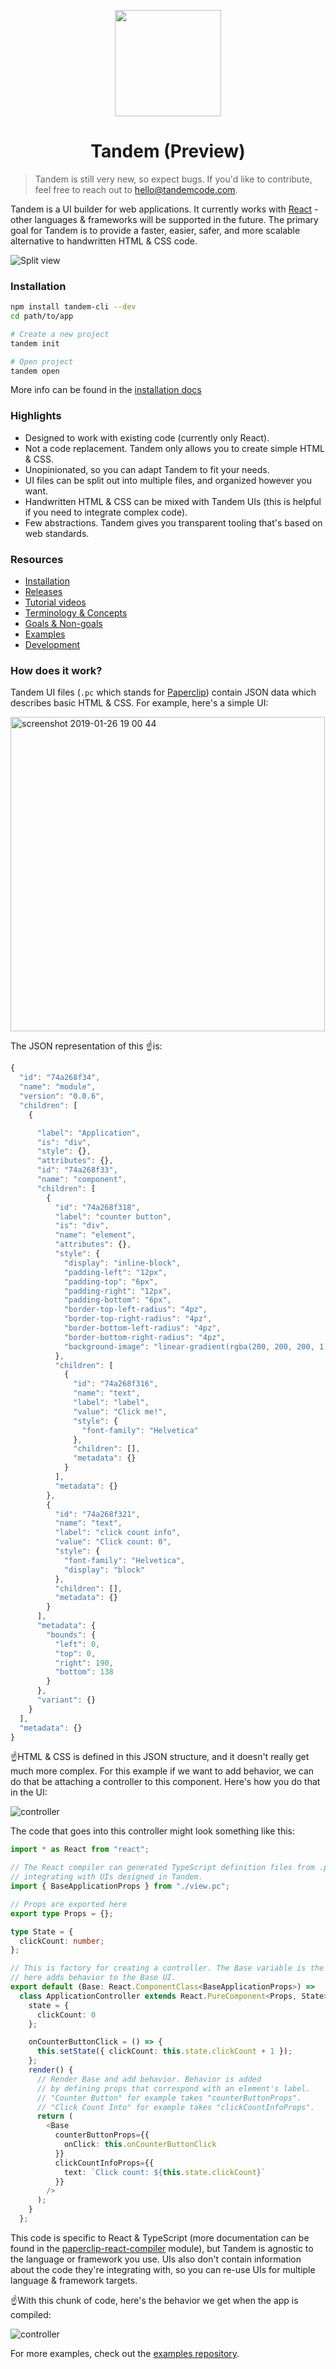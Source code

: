 <p align="center">
  <img src="assets/logo.svg" width="170px">
  <h1 align="center">Tandem (Preview)</h1>
</p>

> Tandem is still very new, so expect bugs. If you'd like to contribute, feel free to reach out to hello@tandemcode.com.

Tandem is a UI builder for web applications. It currently works with [React](https://reactjs.org/) - other languages & frameworks will be supported in the future. The primary goal for Tandem is to provide a faster, easier, safer, and more scalable alternative to handwritten HTML & CSS code.

![Split view](./assets/screenshots/v10.1.7.png)

### Installation

```bash
npm install tandem-cli --dev
cd path/to/app

# Create a new project
tandem init

# Open project
tandem open
```

More info can be found in the [installation docs](./docs/installation.md)

### Highlights

- Designed to work with existing code (currently only React).
- Not a code replacement. Tandem only allows you to create simple HTML & CSS.
- Unopinionated, so you can adapt Tandem to fit your needs.
- UI files can be split out into multiple files, and organized however you want.
- Handwritten HTML & CSS can be mixed with Tandem UIs (this is helpful if you need to integrate complex code).
- Few abstractions. Tandem gives you transparent tooling that's based on web standards.

### Resources

- [Installation](./docs/nstallation.md)
- [Releases](https://github.com/tandemcode/tandem/releases)
- [Tutorial videos](https://www.youtube.com/playlist?list=PLCNS_PVbhoSXOrjiJQP7ZjZJ4YHULnB2y)
- [Terminology & Concepts](./docs/concepts.md)
- [Goals & Non-goals](./docs/goals.md)
- [Examples](./examples)
- [Development](./docs/contributing/development.md)

### How does it work?

Tandem UI files (`.pc` which stands for [Paperclip](https://github.com/tandemcode/tandem/tree/master/packages/paperclip)) contain JSON data which describes basic HTML & CSS. For example, here's a simple UI:

<img width="503" alt="screenshot 2019-01-26 19 00 44" src="https://user-images.githubusercontent.com/757408/51795690-bd890880-219c-11e9-82a1-b40098731c6c.png">

The JSON representation of this ☝️is:

```javascript
{
  "id": "74a268f34",
  "name": "module",
  "version": "0.0.6",
  "children": [
    {

      "label": "Application",
      "is": "div",
      "style": {},
      "attributes": {},
      "id": "74a268f33",
      "name": "component",
      "children": [
        {
          "id": "74a268f318",
          "label": "counter button",
          "is": "div",
          "name": "element",
          "attributes": {},
          "style": {
            "display": "inline-block",
            "padding-left": "12px",
            "padding-top": "6px",
            "padding-right": "12px",
            "padding-bottom": "6px",
            "border-top-left-radius": "4pz",
            "border-top-right-radius": "4pz",
            "border-bottom-left-radius": "4pz",
            "border-bottom-right-radius": "4pz",
            "background-image": "linear-gradient(rgba(200, 200, 200, 1), rgba(200, 200, 200, 1))"
          },
          "children": [
            {
              "id": "74a268f316",
              "name": "text",
              "label": "label",
              "value": "Click me!",
              "style": {
                "font-family": "Helvetica"
              },
              "children": [],
              "metadata": {}
            }
          ],
          "metadata": {}
        },
        {
          "id": "74a268f321",
          "name": "text",
          "label": "click count info",
          "value": "Click count: 0",
          "style": {
            "font-family": "Helvetica",
            "display": "block"
          },
          "children": [],
          "metadata": {}
        }
      ],
      "metadata": {
        "bounds": {
          "left": 0,
          "top": 0,
          "right": 190,
          "bottom": 138
        }
      },
      "variant": {}
    }
  ],
  "metadata": {}
}
```

☝️HTML & CSS is defined in this JSON structure, and it doesn't really get much more complex. For this example if we want to add behavior, we can do that be attaching a controller to this component. Here's how you do that in the UI:

![controller](https://user-images.githubusercontent.com/757408/51795768-e6f66400-219d-11e9-87fd-9b9a549ce29a.gif)

The code that goes into this controller might look something like this:

```typescript
import * as React from "react";

// The React compiler can generated TypeScript definition files from .pc files for safely
// integrating with UIs designed in Tandem.
import { BaseApplicationProps } from "./view.pc";

// Props are exported here
export type Props = {};

type State = {
  clickCount: number;
};

// This is factory for creating a controller. The Base variable is the UI designed in Tandem compiled down to React. The React class returned
// here adds behavior to the Base UI.
export default (Base: React.ComponentClass<BaseApplicationProps>) =>
  class ApplicationController extends React.PureComponent<Props, State> {
    state = {
      clickCount: 0
    };

    onCounterButtonClick = () => {
      this.setState({ clickCount: this.state.clickCount + 1 });
    };
    render() {
      // Render Base and add behavior. Behavior is added
      // by defining props that correspond with an element's label.
      // "Counter Button" for example takes "counterButtonProps".
      // "Click Count Into" for example takes "clickCountInfoProps".
      return (
        <Base
          counterButtonProps={{
            onClick: this.onCounterButtonClick
          }}
          clickCountInfoProps={{
            text: `Click count: ${this.state.clickCount}`
          }}
        />
      );
    }
  };
```

This code is specific to React & TypeScript (more documentation can be found in the [paperclip-react-compiler](./packages/paperclip-react-compiler) module), but Tandem is agnostic to the language or framework you use. UIs also don't contain information about the code they're integrating with, so you can re-use UIs for multiple language & framework targets.

☝️With this chunk of code, here's the behavior we get when the app is compiled:

![controller](https://user-images.githubusercontent.com/757408/51796101-a0a30400-21a1-11e9-835f-da25788c9861.gif)

For more examples, check out the [examples repository](https://github.com/tandemcode/examples).

